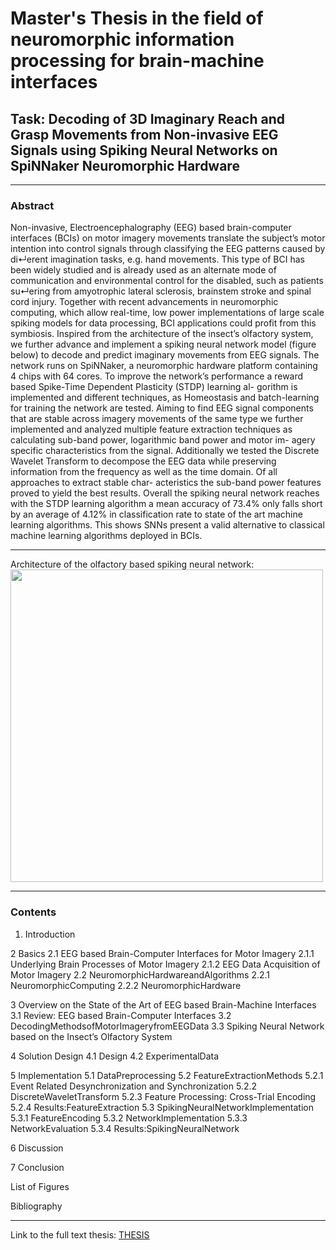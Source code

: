 Master's Thesis in the field of neuromorphic information processing for brain-machine interfaces
======================================

## Task: Decoding of 3D Imaginary Reach and Grasp Movements from Non-invasive EEG Signals using Spiking Neural Networks on SpiNNaker Neuromorphic Hardware

--------------------------
### Abstract

Non-invasive, Electroencephalography (EEG) based brain-computer interfaces (BCIs) on motor imagery movements translate the subject’s motor intention into control signals through classifying the EEG patterns caused by di↵erent imagination tasks, e.g. hand movements. This type of BCI has been widely studied and is already used as an alternate mode of communication and environmental control for the disabled, such as patients su↵ering from amyotrophic lateral sclerosis, brainstem stroke and spinal cord injury. Together with recent advancements in neuromorphic computing, which allow real-time, low power implementations of large scale spiking models for data processing, BCI applications could profit from this symbiosis.
Inspired from the architecture of the insect’s olfactory system, we further advance and implement a spiking neural network model (figure below) to decode and predict imaginary movements from EEG signals. The network runs on SpiNNaker, a neuromorphic hardware platform containing 4 chips with 64 cores. To improve the network’s performance a reward based Spike-Time Dependent Plasticity (STDP) learning al- gorithm is implemented and different techniques, as Homeostasis and batch-learning for training the network are tested.
Aiming to find EEG signal components that are stable across imagery movements of the same type we further implemented and analyzed multiple feature extraction techniques as calculating sub-band power, logarithmic band power and motor im- agery specific characteristics from the signal. Additionally we tested the Discrete Wavelet Transform to decompose the EEG data while preserving information from the frequency as well as the time domain. Of all approaches to extract stable char- acteristics the sub-band power features proved to yield the best results. Overall the spiking neural network reaches with the STDP learning algorithm a mean accuracy of 73.4% only falls short by an average of 4.12% in classification rate to state of the art machine learning algorithms. This shows SNNs present a valid alternative to classical machine learning algorithms deployed in BCIs.


--------------------------

Architecture of the olfactory based spiking neural network:
<img src="https://github.com/LeRyc/Master-Thesis-Brain-Machine-Interface/blob/master/readme_img/snn_architecture.png" width="500">


--------------------------

### Contents
1. Introduction

2 Basics
2.1 EEG based Brain-Computer Interfaces for Motor Imagery
2.1.1 Underlying Brain Processes of Motor Imagery
2.1.2 EEG Data Acquisition of Motor Imagery
2.2 NeuromorphicHardwareandAlgorithms
2.2.1 NeuromorphicComputing
2.2.2 NeuromorphicHardware

3 Overview on the State of the Art of EEG based Brain-Machine Interfaces
3.1 Review: EEG based Brain-Computer Interfaces
3.2 DecodingMethodsofMotorImageryfromEEGData
3.3 Spiking Neural Network based on the Insect’s Olfactory System

4 Solution Design
4.1 Design
4.2 ExperimentalData

5 Implementation
5.1 DataPreprocessing
5.2 FeatureExtractionMethods
5.2.1 Event Related Desynchronization and Synchronization 
5.2.2 DiscreteWaveletTransform
5.2.3 Feature Processing: Cross-Trial Encoding
5.2.4 Results:FeatureExtraction
5.3 SpikingNeuralNetworkImplementation
5.3.1 FeatureEncoding
5.3.2 NetworkImplementation
5.3.3 NetworkEvaluation
5.3.4 Results:SpikingNeuralNetwork

6 Discussion

7 Conclusion

List of Figures

Bibliography


--------------------------


Link to the full text thesis:
[THESIS](https://github.com/LeRyc/Master-Thesis-Brain-Machine-Interface/blob/master/Report_Final/Thesis.pdf)




